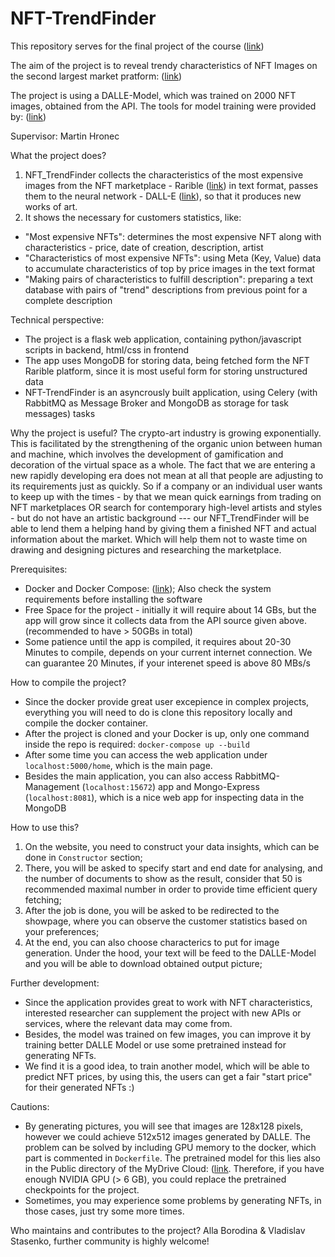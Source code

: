 # NFT-TrendFinder
This repository serves for the final project of the course ([link](https://github.com/vitekzkytek/PythonDataIES))

The aim of the project is to reveal trendy characteristics of NFT Images on the second largest market pratform: ([link](https://rarible.com/))

The project is using a DALLE-Model, which was trained on 2000 NFT images, obtained from the API. The tools for model training were provided by: ([link](https://github.com/lucidrains/DALLE-pytorch/))

Supervisor: Martin Hronec

What the project does?
1. NFT_TrendFinder collects the characteristics of the most expensive images from the NFT marketplace - Rarible ([link](https://rarible.com/)) in text format, passes them to the neural network - DALL-E ([link](https://openai.com/blog/dall-e/)), so that it produces new works of art. 
2. It shows the necessary for customers statistics, like:
- "Most expensive NFTs": determines the most expensive NFT along with characteristics - price, date of creation, description, artist
- "Characteristics of most expensive NFTs": using Meta (Key, Value) data to accumulate characteristics of top by price images in the text format
- "Making pairs of characteristics to fulfill description": preparing a text database with pairs of "trend" descriptions from previous point for a complete description

Technical perspective:
- The project is a flask web application, containing python/javascript scripts in backend, html/css in frontend
- The app uses MongoDB for storing data, being fetched form the NFT Rarible platform, since it is most useful form for storing unstructured data
- NFT-TrendFinder is an asyncrously built application, using Celery (with RabbitMQ as Message Broker and MongoDB as storage for task messages) tasks

Why the project is useful?
The crypto-art industry is growing exponentially. This is facilitated by the strengthening of the organic union between human and machine, which involves the development of gamification and decoration of the virtual space as a whole. The fact that we are entering a new rapidly developing era does not mean at all that people are adjusting to its requirements just as quickly. So if a company or an individual user wants to keep up with the times - by that we mean quick earnings from trading on NFT marketplaces OR search for contemporary high-level artists and styles - but do not have an artistic background --- our NFT_TrendFinder will be able to lend them a helping hand by giving them a finished NFT and actual information about the market. Which will help them not to waste time on drawing and designing pictures and researching the marketplace.

Prerequisites:
- Docker and Docker Compose: ([link](https://docs.docker.com/compose/install/)); Also check the system requirements before installing the software
- Free Space for the project - initially it will require about 14 GBs, but the app will grow since it collects data from the API source given above. (recommended to have > 50GBs in total)
- Some patience until the app is compiled, it requires about 20-30 Minutes to compile, depends on your current internet connection. We can guarantee 20 Minutes, if your interenet speed is above 80 MBs/s

How to compile the project?
- Since the docker provide great user excepience in complex projects, everything you will need to do is clone this repository locally and compile the docker container.
- After the project is cloned and your Docker is up, only one command inside the repo is required: `docker-compose up --build`
- After some time you can access the web application under `localhost:5000/home`, which is the main page.
- Besides the main application, you can also access RabbitMQ-Management (`localhost:15672`) app and Mongo-Express (`localhost:8081`), which is a nice web app for inspecting data in the MongoDB

How to use this?
1. On the website, you need to construct your data insights, which can be done in `Constructor` section;
2. There, you will be asked to specify start and end date for analysing, and the number of documents to show as the result, consider that 50 is recommended maximal number in order to provide time efficient query fetching;
3. After the job is done, you will be asked to be redirected to the showpage, where you can observe the customer statistics based on your preferences;
4. At the end, you can also choose characterics to put for image generation. Under the hood, your text will be feed to the DALLE-Model and you will be able to download obtained output picture;

Further development:
- Since the application provides great to work with NFT characteristics, interested researcher can supplement the project with new APIs or services, where the relevant data may come from.
- Besides, the model was trained on few images, you can improve it by training better DALLE Model or use some pretrained instead for generating NFTs.
- We find it is a good idea, to train another model, which will be able to predict NFT prices, by using this, the users can get a fair "start price" for their generated NFTs :)

Cautions:
- By generating pictures, you will see that images are 128x128 pixels, however we could achieve 512x512 images generated by DALLE. The problem can be solved by including GPU memory to the docker, which part is commented in `Dockerfile`. The pretrained model for this lies also in the Public directory of the MyDrive Cloud: ([link](https://drive.google.com/file/d/1YK-xOaxNuH7IXVBinn1Oqd-qIUInVA7k/view?usp=sharing). Therefore, if you have enough NVIDIA GPU (> 6 GB), you could replace the pretrained checkpoints for the project. 
- Sometimes, you may experience some problems by generating NFTs, in those cases, just try some more times.

Who maintains and contributes to the project?
Alla Borodina & Vladislav Stasenko, further community is highly welcome!
